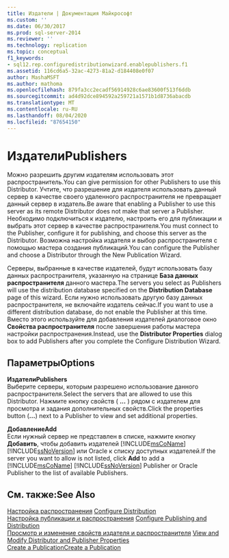 ```yaml
---
title: Издатели | Документация Майкрософт
ms.custom: ''
ms.date: 06/30/2017
ms.prod: sql-server-2014
ms.reviewer: ''
ms.technology: replication
ms.topic: conceptual
f1_keywords:
- sql12.rep.configuredistributionwizard.enablepublishers.f1
ms.assetid: 116cd6a5-32ac-4273-81a2-d184408e0f07
author: MashaMSFT
ms.author: mathoma
ms.openlocfilehash: 879fa3cc2ecadf56914928c6ae83600f513f6ddb
ms.sourcegitcommit: ad4d92dce894592a259721a1571b1d8736abacdb
ms.translationtype: MT
ms.contentlocale: ru-RU
ms.lasthandoff: 08/04/2020
ms.locfileid: "87654150"
---
```

# <a name="publishers"></a><span data-ttu-id="06352-102">Издатели</span><span class="sxs-lookup"><span data-stu-id="06352-102">Publishers</span></span>
  <span data-ttu-id="06352-103">Можно разрешить другим издателям использовать этот распространитель.</span><span class="sxs-lookup"><span data-stu-id="06352-103">You can give permission for other Publishers to use this Distributor.</span></span> <span data-ttu-id="06352-104">Учтите, что разрешение для издателя использовать данный сервер в качестве своего удаленного распространителя не превращает данный сервер в издатель.</span><span class="sxs-lookup"><span data-stu-id="06352-104">Be aware that enabling a Publisher to use this server as its remote Distributor does not make that server a Publisher.</span></span> <span data-ttu-id="06352-105">Необходимо подключиться к издателю, настроить его для публикации и выбрать этот сервер в качестве распространителя.</span><span class="sxs-lookup"><span data-stu-id="06352-105">You must connect to the Publisher, configure it for publishing, and choose this server as the Distributor.</span></span> <span data-ttu-id="06352-106">Возможна настройка издателя и выбор распространителя с помощью мастера создания публикаций.</span><span class="sxs-lookup"><span data-stu-id="06352-106">You can configure the Publisher and choose a Distributor through the New Publication Wizard.</span></span>  
  
 <span data-ttu-id="06352-107">Серверы, выбранные в качестве издателей, будут использовать базу данных распространителя, указанную на странице **База данных распространителя** данного мастера.</span><span class="sxs-lookup"><span data-stu-id="06352-107">The servers you select as Publishers will use the distribution database specified on the **Distribution Database** page of this wizard.</span></span> <span data-ttu-id="06352-108">Если нужно использовать другую базу данных распространителя, не включайте издатель сейчас.</span><span class="sxs-lookup"><span data-stu-id="06352-108">If you want to use a different distribution database, do not enable the Publisher at this time.</span></span> <span data-ttu-id="06352-109">Вместо этого используйте для добавления издателей диалоговое окно **Свойства распространителя** после завершения работы мастера настройки распространения.</span><span class="sxs-lookup"><span data-stu-id="06352-109">Instead, use the **Distributor Properties** dialog box to add Publishers after you complete the Configure Distribution Wizard.</span></span>  
  
## <a name="options"></a><span data-ttu-id="06352-110">Параметры</span><span class="sxs-lookup"><span data-stu-id="06352-110">Options</span></span>  
 <span data-ttu-id="06352-111">**Издатели**</span><span class="sxs-lookup"><span data-stu-id="06352-111">**Publishers**</span></span>  
 <span data-ttu-id="06352-112">Выберите серверы, которым разрешено использование данного распространителя.</span><span class="sxs-lookup"><span data-stu-id="06352-112">Select the servers that are allowed to use this Distributor.</span></span> <span data-ttu-id="06352-113">Нажмите кнопку свойств ( **...** ) рядом с издателем для просмотра и задания дополнительных свойств.</span><span class="sxs-lookup"><span data-stu-id="06352-113">Click the properties button (**...**) next to a Publisher to view and set additional properties.</span></span>  
  
 <span data-ttu-id="06352-114">**Добавление**</span><span class="sxs-lookup"><span data-stu-id="06352-114">**Add**</span></span>  
 <span data-ttu-id="06352-115">Если нужный сервер не представлен в списке, нажмите кнопку **Добавить**, чтобы добавить издателей [!INCLUDE[msCoName](../../includes/msconame-md.md)] [!INCLUDE[ssNoVersion](../../includes/ssnoversion-md.md)] или Oracle к списку доступных издателей.</span><span class="sxs-lookup"><span data-stu-id="06352-115">If the server you want to allow is not listed, click **Add** to add a [!INCLUDE[msCoName](../../includes/msconame-md.md)] [!INCLUDE[ssNoVersion](../../includes/ssnoversion-md.md)] Publisher or Oracle Publisher to the list of available Publishers.</span></span>  
  
## <a name="see-also"></a><span data-ttu-id="06352-116">См. также:</span><span class="sxs-lookup"><span data-stu-id="06352-116">See Also</span></span>  
 <span data-ttu-id="06352-117">[Настройка распространения](configure-distribution.md) </span><span class="sxs-lookup"><span data-stu-id="06352-117">[Configure Distribution](configure-distribution.md) </span></span>  
 <span data-ttu-id="06352-118">[Настройка публикации и распространения](configure-publishing-and-distribution.md) </span><span class="sxs-lookup"><span data-stu-id="06352-118">[Configure Publishing and Distribution](configure-publishing-and-distribution.md) </span></span>  
 <span data-ttu-id="06352-119">[Просмотр и изменение свойств издателя и распространителя](view-and-modify-distributor-and-publisher-properties.md) </span><span class="sxs-lookup"><span data-stu-id="06352-119">[View and Modify Distributor and Publisher Properties](view-and-modify-distributor-and-publisher-properties.md) </span></span>  
 [<span data-ttu-id="06352-120">Create a Publication</span><span class="sxs-lookup"><span data-stu-id="06352-120">Create a Publication</span></span>](publish/create-a-publication.md)  
  
  
